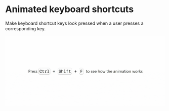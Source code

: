 # Animated keyboard shortcuts
Make keyboard shortcut keys look pressed when a user presses a corresponding key.

![Preview of the result](preview.gif)

